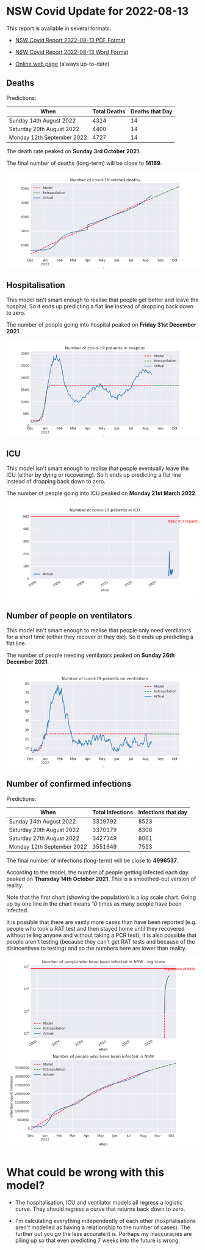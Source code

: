 # NSW Covid Update for 2022-08-13

This report is available in several formats:

- [NSW Covid Report 2022-08-13 PDF Format](https://github.com/solresol/yet-another-pandemic-prediction/raw/main/output/2022-08-13/nsw-covid-report-2022-08-13.pdf)

- [NSW Covid Report 2022-08-13 Word Format](https://github.com/solresol/yet-another-pandemic-prediction/raw/main/output/2022-08-13/nsw-covid-report-2022-08-13.docx)

- [Online web page](https://github.com/solresol/yet-another-pandemic-prediction/tree/main/output/README.md) (always up-to-date)

## Deaths

Predictions:

| When | Total Deaths | Deaths that Day |
| ---- | ------------ | --------------- |
| Sunday 14th August 2022 | 4314 | 14 |
| Saturday 20th August 2022 | 4400 | 14 |
| Monday 12th September 2022 | 4727 | 14 |

The death rate peaked on **Sunday 3rd October 2021**.

The final number of deaths (long-term) will
be close to **14189**.

![](2022-08-13/deaths.png)



## Hospitalisation

This model isn't smart enough to realise that people get better and leave the hospital.
So it ends up predicting a flat line instead of dropping back down to zero.

The number of people going into hospital peaked on **Friday 31st December 2021**.

![](2022-08-13/hospitalisation.png)

## ICU

This model isn't smart enough to realise that people eventually leave the ICU
(either by dying or recovering).
So it ends up predicting a flat line instead of dropping back down to zero.

The number of people going into ICU peaked on **Monday 21st March 2022**.

![](2022-08-13/icu.png)

## Number of people on ventilators

This model isn't smart enough to realise that people only need ventilators for
a short time (either they recover or they die). So it ends up predicting a flat line.

The number of people needing ventilators peaked on **Sunday 26th December 2021**.

![](2022-08-13/ventilators.png)

## Number of confirmed infections

Predictions:

| When | Total Infections | Infections that day |
| ---- | ------------ | --------------- |
| Sunday 14th August 2022 | 3319792 | 8523 |
| Saturday 20th August 2022 | 3370179 | 8308 |
| Saturday 27th August 2022 | 3427349 | 8061 |
| Monday 12th September 2022 | 3551649 | 7513 |

The final number of infections (long-term) will
be close to **4996537**.


According to the model, the number of people getting infected each day peaked on **Thursday 14th October 2021**. This is a smoothed-out version of reality.

Note that the first chart (showing the population) is a *log* scale chart. Going up by one line in the chart means 10 times as many people have been infected. 

It is possible that there are vastly more cases than have been
reported (e.g. people who took a RAT test and then stayed home until
they recovered without telling anyone and without taking a PCR test);
it is also possible that people aren't testing (because they can't get
RAT tests and because of the disincentives to testing) and so the
numbers here are lower than reality.


![](2022-08-13/infection.png)



# What could be wrong with this model?

- The hospitalisation, ICU and ventilator models all regress a logistic curve. They
should regress a curve that returns back down to zero.

- I'm calculating everything independently of each other (hospitalisations aren't modelled as having a relationship to the number of cases). The further out you go the less accurate it is. Perhaps my inaccuracies are piling up so that even predicting 7 weeks into the future is wrong.


